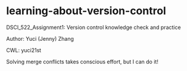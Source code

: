 # learning-about-version-control
DSCI_522_Assignment1: Version control knowledge check and practice

Author: Yuci (Jenny) Zhang

CWL: yuci21st

Solving merge conflicts takes conscious effort, but I can do it!
